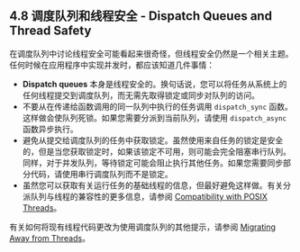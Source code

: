 ## 4.8 调度队列和线程安全 - Dispatch Queues and Thread Safety
在调度队列中讨论线程安全可能看起来很奇怪，但线程安全仍然是一个相关主题。任何时候在应用程序中实现并发时，都应该知道几件事情：

* **Dispatch queues** 本身是线程安全的。换句话说，您可以将任务从系统上的任何线程提交到调度队列，而无需先取得锁定或同步对队列的访问。
* 不要从在传递给函数调用的同一队列中执行的任务调用 `dispatch_sync` 函数。这样做会使队列死锁。如果您需要分派到当前队列，请使用 `dispatch_async` 函数异步执行。
* 避免从提交给调度队列的任务中获取锁定。虽然使用来自任务的锁定是安全的，但是当您获取锁定时，如果该锁定不可用，则可能会完全阻塞串行队列。同样，对于并​​发队列，等待锁定可能会阻止执行其他任务。如果您需要同步部分代码，请使用串行调度队列而不是锁定。
* 虽然您可以获取有关运行任务的基础线程的信息，但最好避免这样做。有关分派队列与线程的兼容性的更多信息，请参阅 [Compatibility with POSIX Threads](https://developer.apple.com/library/content/documentation/General/Conceptual/ConcurrencyProgrammingGuide/ThreadMigration/ThreadMigration.html#//apple_ref/doc/uid/TP40008091-CH105-SW18)。

有关如何将现有线程代码更改为使用调度队列的其他提示，请参阅 [Migrating Away from Threads](https://developer.apple.com/library/content/documentation/General/Conceptual/ConcurrencyProgrammingGuide/ThreadMigration/ThreadMigration.html#//apple_ref/doc/uid/TP40008091-CH105-SW1)。
